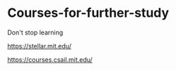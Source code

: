 # Courses-for-further-study
Don't stop learning

https://stellar.mit.edu/

https://courses.csail.mit.edu/
